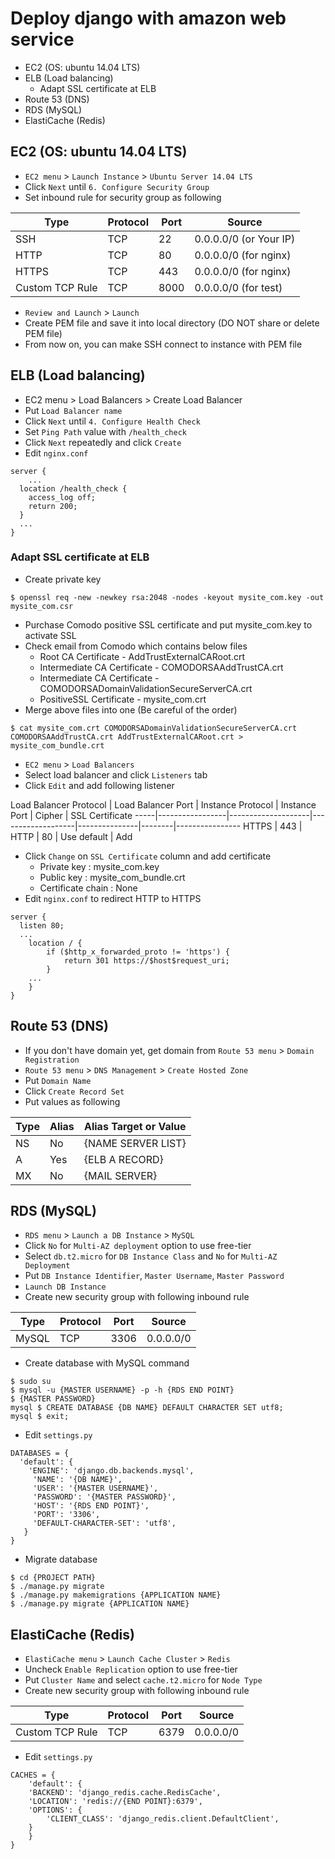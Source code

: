 # Deploy django with amazon web service

- EC2 (OS: ubuntu 14.04 LTS)
- ELB (Load balancing)
	- Adapt SSL certificate at ELB
- Route 53 (DNS)
- RDS (MySQL)
- ElastiCache (Redis)


## EC2 (OS: ubuntu 14.04 LTS)

- `EC2 menu` > `Launch Instance` > `Ubuntu Server 14.04 LTS`
- Click `Next` until `6. Configure Security Group`
- Set inbound rule for security group as following

Type | Protocol | Port | Source
-----|----------|------|-------
SSH | TCP | 22 | 0.0.0.0/0 (or Your IP)
HTTP | TCP | 80 | 0.0.0.0/0 (for nginx)
HTTPS | TCP | 443 | 0.0.0.0/0 (for nginx)
Custom TCP Rule | TCP | 8000 | 0.0.0.0/0 (for test)

- `Review and Launch` > `Launch`
- Create PEM file and save it into local directory (DO NOT share or delete PEM file)
- From now on, you can make SSH connect to instance with PEM file


## ELB (Load balancing)

- EC2 menu > Load Balancers > Create Load Balancer
- Put `Load Balancer name`
- Click `Next` until `4. Configure Health Check`
- Set `Ping Path` value with `/health_check`
- Click `Next` repeatedly and click `Create`
- Edit `nginx.conf`

~~~~
server {
	...
  location /health_check {
  	access_log off;
    return 200;
  }
  ...
}
~~~~


### Adapt SSL certificate at ELB

- Create private key

~~~~~
$ openssl req -new -newkey rsa:2048 -nodes -keyout mysite_com.key -out mysite_com.csr
~~~~~

- Purchase Comodo positive SSL certificate and put mysite_com.key to activate SSL
- Check email from Comodo which contains below files
	- Root CA Certificate - AddTrustExternalCARoot.crt
	- Intermediate CA Certificate - COMODORSAAddTrustCA.crt
	- Intermediate CA Certificate - COMODORSADomainValidationSecureServerCA.crt
	- PositiveSSL Certificate - mysite_com.crt
- Merge above files into one (Be careful of the order)

~~~~
$ cat mysite_com.crt COMODORSADomainValidationSecureServerCA.crt  COMODORSAAddTrustCA.crt AddTrustExternalCARoot.crt > mysite_com_bundle.crt
~~~~

- `EC2 menu` > `Load Balancers`
- Select load balancer and click `Listeners` tab
- Click `Edit` and add following listener

Load Balancer Protocol | Load Balancer Port | Instance Protocol | Instance Port | Cipher | SSL Certificate
-----|-----------------|--------------------|-------------------|---------------|--------|----------------
HTTPS | 443 | HTTP | 80 | Use default | Add

- Click `Change` on `SSL Certificate` column and add certificate
	- Private key : mysite_com.key
	- Public key : mysite_com_bundle.crt
	- Certificate chain : None
- Edit `nginx.conf` to redirect HTTP to HTTPS

~~~~
server {
  listen 80;
  ...
	location / {
		if ($http_x_forwarded_proto != 'https') {
			return 301 https://$host$request_uri;
		}
	...
	}
}
~~~~


## Route 53 (DNS)

- If you don't have domain yet, get domain from `Route 53 menu` > `Domain Registration`
- `Route 53 menu` > `DNS Management` > `Create Hosted Zone`
- Put `Domain Name`
- Click `Create Record Set`
- Put values as following

Type | Alias | Alias Target or Value
-----|-------|----------------------
NS | No | {NAME SERVER LIST}
A | Yes | {ELB A RECORD}
MX | No | {MAIL SERVER}


## RDS (MySQL)

- `RDS menu` > `Launch a DB Instance` > `MySQL`
- Click `No` for `Multi-AZ deployment` option to use free-tier
- Select `db.t2.micro` for `DB Instance Class` and `No` for `Multi-AZ Deployment`
- Put `DB Instance Identifier`, `Master Username`, `Master Password`
- `Launch DB Instance`
- Create new security group with following inbound rule

Type | Protocol | Port | Source
-----|----------|------|-------
MySQL | TCP | 3306 | 0.0.0.0/0

- Create database with MySQL command

~~~~
$ sudo su
$ mysql -u {MASTER USERNAME} -p -h {RDS END POINT} 
$ {MASTER PASSWORD}
mysql $ CREATE DATABASE {DB NAME} DEFAULT CHARACTER SET utf8;
mysql $ exit;
~~~~

- Edit `settings.py`

~~~~
DATABASES = {
  'default': {
    'ENGINE': 'django.db.backends.mysql',
     'NAME': '{DB NAME}',
     'USER': '{MASTER USERNAME}',
     'PASSWORD': '{MASTER PASSWORD}',
     'HOST': '{RDS END POINT}',
     'PORT': '3306',
     'DEFAULT-CHARACTER-SET': 'utf8',
   }
}
~~~~

- Migrate database

~~~~
$ cd {PROJECT PATH}
$ ./manage.py migrate
$ ./manage.py makemigrations {APPLICATION NAME}
$ ./manage.py migrate {APPLICATION NAME}
~~~~


## ElastiCache (Redis)

- `ElastiCache menu` > `Launch Cache Cluster` > `Redis`
- Uncheck `Enable Replication` option to use free-tier
- Put `Cluster Name` and select `cache.t2.micro` for `Node Type`
- Create new security group with following inbound rule

Type | Protocol | Port | Source
-----|----------|------|-------
Custom TCP Rule | TCP | 6379 | 0.0.0.0/0

- Edit `settings.py`

~~~~
CACHES = {
	'default': {
  	'BACKEND': 'django_redis.cache.RedisCache',
    'LOCATION': 'redis://{END POINT}:6379',
    'OPTIONS': {
    	'CLIENT_CLASS': 'django_redis.client.DefaultClient',
    }
	}
}
~~~~
